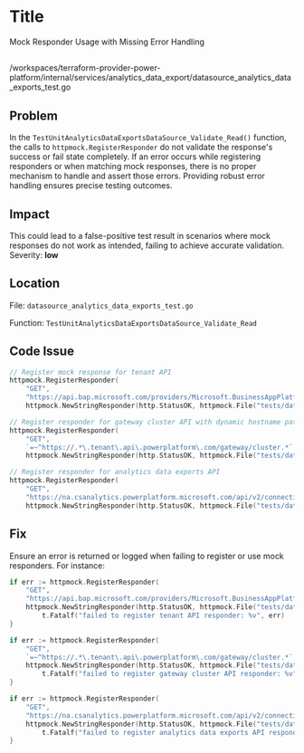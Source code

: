 # Title

Mock Responder Usage with Missing Error Handling

##

/workspaces/terraform-provider-power-platform/internal/services/analytics_data_export/datasource_analytics_data_exports_test.go

## Problem

In the `TestUnitAnalyticsDataExportsDataSource_Validate_Read()` function, the calls to `httpmock.RegisterResponder` do not validate the response's success or fail state completely. If an error occurs while registering responders or when matching mock responses, there is no proper mechanism to handle and assert those errors. Providing robust error handling ensures precise testing outcomes.

## Impact

This could lead to a false-positive test result in scenarios where mock responses do not work as intended, failing to achieve accurate validation. Severity: **low**

## Location

File: `datasource_analytics_data_exports_test.go` 

Function: `TestUnitAnalyticsDataExportsDataSource_Validate_Read`

## Code Issue

```go
// Register mock response for tenant API
httpmock.RegisterResponder(
	"GET",
	"https://api.bap.microsoft.com/providers/Microsoft.BusinessAppPlatform/tenant?api-version=2021-04-01",
	httpmock.NewStringResponder(http.StatusOK, httpmock.File("tests/datasource/Validate_Read/get_tenant.json").String()))

// Register responder for gateway cluster API with dynamic hostname pattern
httpmock.RegisterResponder(
	"GET",
	`=~^https://.*\.tenant\.api\.powerplatform\.com/gateway/cluster.*`,
	httpmock.NewStringResponder(http.StatusOK, httpmock.File("tests/datasource/Validate_Read/get_gateway_cluster.json").String()))

// Register responder for analytics data exports API
httpmock.RegisterResponder(
	"GET",
	"https://na.csanalytics.powerplatform.microsoft.com/api/v2/connections",
	httpmock.NewStringResponder(http.StatusOK, httpmock.File("tests/datasource/Validate_Read/get_analytics_data_exports.json").String()))
```

## Fix

Ensure an error is returned or logged when failing to register or use mock responders. For instance:

```go
if err := httpmock.RegisterResponder(
	"GET",
	"https://api.bap.microsoft.com/providers/Microsoft.BusinessAppPlatform/tenant?api-version=2021-04-01",
	httpmock.NewStringResponder(http.StatusOK, httpmock.File("tests/datasource/Validate_Read/get_tenant.json").String())); err != nil {
		t.Fatalf("failed to register tenant API responder: %v", err)
}

if err := httpmock.RegisterResponder(
	"GET",
	`=~^https://.*\.tenant\.api\.powerplatform\.com/gateway/cluster.*`,
	httpmock.NewStringResponder(http.StatusOK, httpmock.File("tests/datasource/Validate_Read/get_gateway_cluster.json").String())); err != nil {
		t.Fatalf("failed to register gateway cluster API responder: %v", err)
}

if err := httpmock.RegisterResponder(
	"GET",
	"https://na.csanalytics.powerplatform.microsoft.com/api/v2/connections",
	httpmock.NewStringResponder(http.StatusOK, httpmock.File("tests/datasource/Validate_Read/get_analytics_data_exports.json").String())); err != nil {
		t.Fatalf("failed to register analytics data exports API responder: %v", err)
}
```